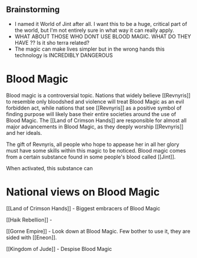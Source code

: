 
## Brainstorming

- I named it World of Jint after all. I want this to be a huge, critical part of the world, but I'm not entirely sure in what way it can really apply.
- WHAT ABOUT THOSE WHO DONT USE BLOOD MAGIC. WHAT DO THEY HAVE ?? Is it sho terra related?
- The magic can make lives simpler but in the wrong hands this technology is INCREDIBLY DANGEROUS
# Blood Magic

Blood magic is a controversial topic. Nations that widely believe [[Revnyris]] to resemble only bloodshed and violence will treat Blood Magic as an evil forbidden act, while nations that see [[Revnyris]] as a positive symbol of finding purpose will likely base their entire societies around the use of Blood Magic. The [[Land of Crimson Hands]] are responsible for almost all major advancements in Blood Magic, as they deeply worship [[Revnyris]] and her ideals.

The gift of Revnyris, all people who hope to appease her in all her glory must have some skills within this magic to be noticed. Blood magic comes from a certain substance found in some people's blood called [[Jint]].

When activated, this substance can 



# National views on Blood Magic

[[Land of Crimson Hands]] - Biggest embracers of Blood Magic

[[Haik Rebellion]] - 

[[Gorne Empire]] - Look down at Blood Magic. Few bother to use it, they are sided with [[Eneon]].

[[Kingdom of Jude]] - Despise Blood Magic
